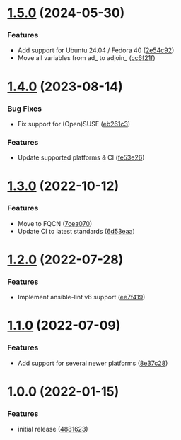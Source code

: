 # [1.5.0](https://github.com/de-it-krachten/ansible-role-adjoin/compare/v1.4.0...v1.5.0) (2024-05-30)


### Features

* Add support for Ubuntu 24.04 / Fedora 40 ([2e54c92](https://github.com/de-it-krachten/ansible-role-adjoin/commit/2e54c92b966b24082950250e689808d6fbefca21))
* Move all variables from ad_ to adjoin_ ([cc6f21f](https://github.com/de-it-krachten/ansible-role-adjoin/commit/cc6f21fc179a95cbb26c1eeb450d52ea7ee3da09))

# [1.4.0](https://github.com/de-it-krachten/ansible-role-adjoin/compare/v1.3.0...v1.4.0) (2023-08-14)


### Bug Fixes

* Fix support for (Open)SUSE ([eb261c3](https://github.com/de-it-krachten/ansible-role-adjoin/commit/eb261c327169d97586f4ccad887bdaa1bdf5959f))


### Features

* Update supported platforms & CI ([fe53e26](https://github.com/de-it-krachten/ansible-role-adjoin/commit/fe53e26bab22aa21700f9508a8e1bf46b1285325))

# [1.3.0](https://github.com/de-it-krachten/ansible-role-adjoin/compare/v1.2.0...v1.3.0) (2022-10-12)


### Features

* Move to FQCN ([7cea070](https://github.com/de-it-krachten/ansible-role-adjoin/commit/7cea070c4253eeb5041754d89bf3d9a93ca2b21d))
* Update CI to latest standards ([6d53eaa](https://github.com/de-it-krachten/ansible-role-adjoin/commit/6d53eaade6ecc581ea01552ebfc0afb593b27c68))

# [1.2.0](https://github.com/de-it-krachten/ansible-role-adjoin/compare/v1.1.0...v1.2.0) (2022-07-28)


### Features

* Implement ansible-lint v6 support ([ee7f419](https://github.com/de-it-krachten/ansible-role-adjoin/commit/ee7f4191845e04a9396c36fefdefcaa7c6a825eb))

# [1.1.0](https://github.com/de-it-krachten/ansible-role-adjoin/compare/v1.0.0...v1.1.0) (2022-07-09)


### Features

* Add support for several newer platforms ([8e37c28](https://github.com/de-it-krachten/ansible-role-adjoin/commit/8e37c285814a796a27c61a931dc7960f6a4beb51))

# 1.0.0 (2022-01-15)


### Features

* initial release ([4881623](https://github.com/de-it-krachten/ansible-role-adjoin/commit/488162344ad7b3abf648c36038e1a1503ec31667))
